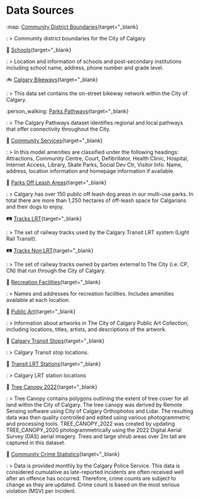 # Data Sources

:map: [Community District Boundaries][1]{target="\_blank}

: > Community district boundaries for the City of Calgary

:school: [Schools][2]{target="\_blank}

: > Location and information of schools and post-secondary institutions including school name, address, phone number and grade level.

:bike: [Calgary Bikeways][3]{target="\_blank}

: > This data set contains the on-street bikeway network within the City of Calgary.

:person_walking: [Parks Pathways][4]{target="\_blank}

: > The Calgary Pathways dataset identifies regional and local pathways that offer connectivity throughout the City.

:department_store: [Community Services][5]{target="\_blank}

: > In this model amenities are classified under the following headings: Attractions, Community Centre, Court, Defibrillator, Health Clinic, Hospital, Internet Access, Library, Skate Parks, Social Dev Ctr, Visitor Info. Name, address, location information and homepage information if available.

:dog: [Parks Off Leash Areas][6]{target="\_blank}

: > Calgary has over 150 public off leash dog areas in our multi-use parks. In total there are more than 1,250 hectares of off-leash space for Calgarians and their dogs to enjoy.

:railway_track: [Tracks LRT][7]{target="\_blank}

: > The set of railway tracks used by the Calgary Transit LRT system (Light Rail Transit).

:railway_track: [Tracks Non LRT][8]{target="\_blank}

: > The set of railway tracks owned by parties external to The City (i.e. CP, CN) that run through the City of Calgary.

:convenience_store: [Recreation Facilities][9]{target="\_blank}

: > Names and addresses for recreation facilities. Includes amenities available at each location.

:art: [Public Art][10]{target="\_blank}

: > Information about artworks in The City of Calgary Public Art Collection, including locations, titles, artists, and descriptions of the artwork.

:busstop: [Calgary Transit Stops][11]{target="\_blank}

: > Calgary Transit stop locations.

:train: [Transit LRT Stations][12]{target="\_blank}

: > Calgary LRT station locations

:deciduous_tree: [Tree Canopy 2022][13]{target="\_blank}

: > Tree Canopy contains polygons outlining the extent of tree cover for all land within the City of Calgary. The tree canopy was derived by Remote Sensing software using City of Calgary Orthophotos and Lidar. The resulting data was then quality controlled and edited using various photogrammetric and processing tools. TREE_CANOPY_2022 was created by updating TREE_CANOPY_2020 photogrammetrically using the 2022 Digital Aerial Survey (DAS) aerial imagery. Trees and large shrub areas over 2m tall are captured in this dataset.

:police_officer: [Community Crime Statistics][14]{target="\_blank}

: > Data is provided monthly by the Calgary Police Service. This data is considered cumulative as late-reported incidents are often received well after an offence has occurred. Therefore, crime counts are subject to change as they are updated.
Crime count is based on the most serious violation (MSV) per incident.

[1]: https://data.calgary.ca/Base-Maps/Community-District-Boundaries/surr-xmvs
[2]: https://data.calgary.ca/Services-and-Amenities/Schools/fd9t-tdn2
[3]: https://data.calgary.ca/Transportation-Transit/Calgary-Bikeways/jjqk-9b73
[4]: https://data.calgary.ca/Recreation-and-Culture/Parks-Pathways/qndb-27qm
[5]: https://data.calgary.ca/Services-and-Amenities/Community-Services/x34e-bcjz
[6]: https://data.calgary.ca/Recreation-and-Culture/Parks-Off-Leash-Areas/enr4-crti
[7]: https://data.calgary.ca/Transportation-Transit/Tracks-LRT/ic67-rkd7
[8]: https://data.calgary.ca/Transportation-Transit/Tracks-Non-LRT/cq6k-mmku
[9]: https://data.calgary.ca/Recreation-and-Culture/Recreation-Facilities/hxfu-6d96
[10]: https://data.calgary.ca/Recreation-and-Culture/Public-Art/2kp2-hsy7
[11]: https://data.calgary.ca/Transportation-Transit/Calgary-Transit-Stops/muzh-c9qc
[12]: https://data.calgary.ca/Transportation-Transit/Transit-LRT-Stations/2axz-xm4q
[13]: https://data.calgary.ca/Environment/Tree-Canopy-2022/mn2n-4z98
[14]: https://data.calgary.ca/Health-and-Safety/Community-Crime-Statistics/78gh-n26t
